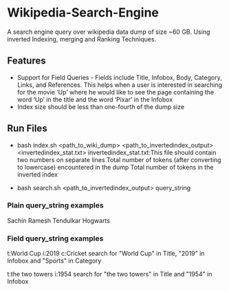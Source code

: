 # Wikipedia-Search-Engine

A search engine query over wikipedia data dump of size ~60 GB. Using inverted Indexing, merging and Ranking Techniques.

## Features

  * Support for Field Queries - Fields include Title, Infobox, Body, Category, Links, and References. This helps when a user is interested in searching for the movie ‘Up’ where he would like to see the page containing the word ‘Up’ in the title and the word ‘Pixar’ in the Infobox
  * Index size should be less than one-fourth of the dump size

## Run Files
  * bash index.sh <path_to_wiki_dump> <path_to_invertedindex_output> <invertedindex_stat.txt> invertedindex_stat.txt:This file should contain two numbers on separate lines Total number of tokens (after converting to lowercase) encountered in the dump Total number of tokens in the inverted index

  * bash search.sh <path_to_invertedindex_output> query_string

### Plain query_string examples

Sachin Ramesh Tendulkar Hogwarts

### Field query_string examples

t:World Cup i:2019 c:Cricket search for "World Cup" in Title, "2019" in Infobox and "Sports" in Category

t:the two towers i:1954 search for "the two towers" in Title and "1954" in Infobox
